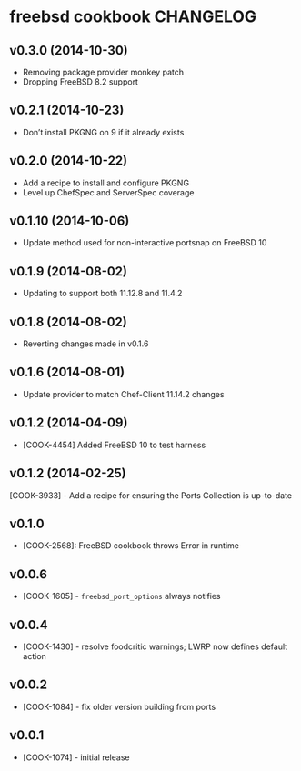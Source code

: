 freebsd cookbook CHANGELOG
==========================

v0.3.0 (2014-10-30)
-------------------
- Removing package provider monkey patch
- Dropping FreeBSD 8.2 support

v0.2.1 (2014-10-23)
-------------------
- Don’t install PKGNG on 9 if it already exists

v0.2.0 (2014-10-22)
-------------------
- Add a recipe to install and configure PKGNG
- Level up ChefSpec and ServerSpec coverage

v0.1.10 (2014-10-06)
-------------------
- Update method used for non-interactive portsnap on FreeBSD 10

v0.1.9 (2014-08-02)
-------------------
- Updating to support both 11.12.8 and 11.4.2

v0.1.8 (2014-08-02)
-------------------
- Reverting changes made in v0.1.6

v0.1.6 (2014-08-01)
-------------------
- Update provider to match Chef-Client 11.14.2 changes

v0.1.2 (2014-04-09)
-------------------
- [COOK-4454] Added FreeBSD 10 to test harness


v0.1.2 (2014-02-25)
-------------------
[COOK-3933] - Add a recipe for ensuring the Ports Collection is up-to-date


v0.1.0
-----
- [COOK-2568]: FreeBSD cookbook throws Error in runtime

v0.0.6
------
- [COOK-1605] - `freebsd_port_options` always notifies

v0.0.4
------
- [COOK-1430] - resolve foodcritic warnings; LWRP now defines default action

v0.0.2
------
- [COOK-1084] - fix older version building from ports

v0.0.1
------
- [COOK-1074] - initial release
